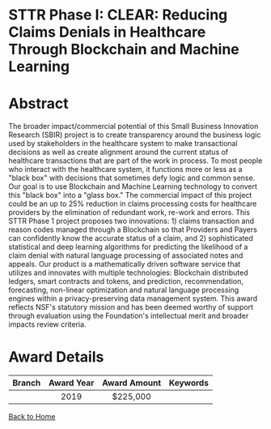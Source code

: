 
STTR Phase I: CLEAR: Reducing Claims Denials in Healthcare Through Blockchain and Machine Learning
==================================================================================================

# Abstract


The broader impact/commercial potential of this Small Business Innovation Research (SBIR) project is to create transparency around the business logic used by stakeholders in the healthcare system to make transactional decisions as well as create alignment around the current status of healthcare transactions that are part of the work in process. To most people who interact with the healthcare system, it functions more or less as a "black box" with decisions that sometimes defy logic and common sense. Our goal is to use Blockchain and Machine Learning technology to convert this "black box" into a "glass box." The commercial impact of this project could be an up to 25% reduction in claims processing costs for healthcare providers by the elimination of redundant work, re-work and errors. This STTR Phase 1 project proposes two innovations: 1) claims transaction and reason codes managed through a Blockchain so that Providers and Payers can confidently know the accurate status of a claim, and 2) sophisticated statistical and deep learning algorithms for predicting the likelihood of a claim denial with natural language processing of associated notes and appeals. Our product is a mathematically driven software service that utilizes and innovates with multiple technologies: Blockchain distributed ledgers, smart contracts and tokens, and prediction, recommendation, forecasting, non-linear optimization and natural language processing engines within a privacy-preserving data management system. This award reflects NSF's statutory mission and has been deemed worthy of support through evaluation using the Foundation's intellectual merit and broader impacts review criteria.  

# Award Details

|Branch|Award Year|Award Amount|Keywords|
| :---: | :---: | :---: | :---: |
||2019|$225,000||
  
  


[Back to Home](https://github.com/chrischow/dod_sbir_awards/JT/#493)